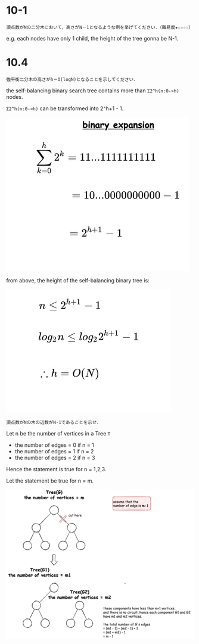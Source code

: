 # 10-1

```
頂点数がNの二分木において，高さがN－1となるような例を挙げてください．（難易度★☆☆☆☆）
```

e.g. each nodes have only 1 child, the height of the tree gonna be N-1.

# 10.4

```
強平衡二分木の高さがh＝O(logN)となることを示してください．
```

the self-balancing binary search tree contains more than `Σ2^h(n:0->h)` nodes.

`Σ2^h(n:0->h)` can be transformed into 2^h+1 - 1.

![img_1.png](img_1.png)

from above, the height of the self-balancing binary tree is:

![img.png](img.jpeg)

```
頂点数がNの木の辺数がN-1であることを示せ．
```

Let n be the number of vertices in a Tree `T`

- the number of edges = 0 if n = 1
- the number of edges = 1 if n = 2
- the number of edges = 2 if n = 3

Hence the statement is true for n = 1,2,3.

Let the statement be true for n = m.

![img.png](img.png)